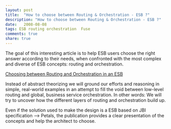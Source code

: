 ```yaml
---
layout: post
title:  "How to choose between Routing & Orchestration - ESB ?"
description: "How to choose between Routing & Orchestration - ESB ?"
date:   2008-08-08
tags: ESB routing orchestration  Fuse
comments: true
share: true
---
```


The goal of this interesting article is to help ESB users choose the right answer according to their needs, when confronted
with the most complex and diverse of ESB concepts: routing and orchestration.

<div markdown="0"><a href="http://www.infoq.com/articles/louis-dutoo-esb-routing" class="btn-link btn-link-info">Choosing between Routing and Orchestration in an ESB</a></div>

Instead of abstract theorizing we will ground our efforts and reasoning in simple, real-world examples in
an attempt to fill the void between low-level routing and global, business service orchestration.
In other words: We will try to uncover how the different layers of routing and orchestration build up.

Even if the solution used to make the design is a ESB based on JBI specification --> Petals, the publication provides a clear presentation of the concepts and help the architect to choose.